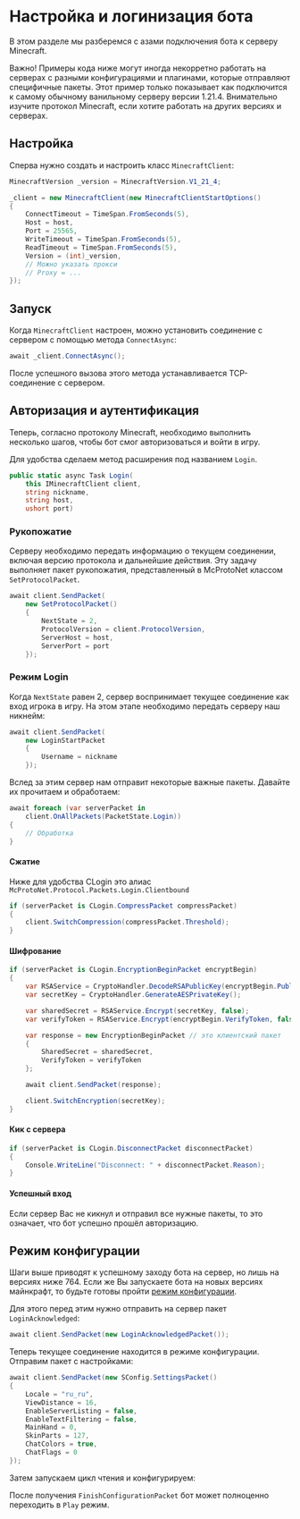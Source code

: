# Настройка и логинизация бота

В этом разделе мы разберемся с азами подключения бота к серверу Minecraft.

<warning>
Важно! Примеры кода ниже могут иногда некорретно работать на серверах с разными конфигурациями и плагинами,
которые отправляют специфичные пакеты. Этот пример только показывает как подключится к самому обычному ванильному
серверу версии 1.21.4. Внимательно изучите протокол Minecraft, если хотите работать на других версиях и серверах.
</warning>

## Настройка

Сперва нужно создать и настроить класс `MinecraftClient`:

```C#
MinecraftVersion _version = MinecraftVersion.V1_21_4;

_client = new MinecraftClient(new MinecraftClientStartOptions()
{
    ConnectTimeout = TimeSpan.FromSeconds(5),
    Host = host,
    Port = 25565,
    WriteTimeout = TimeSpan.FromSeconds(5),
    ReadTimeout = TimeSpan.FromSeconds(5),
    Version = (int)_version,
    // Можно указать прокси 
    // Proxy = ... 
});
```

## Запуск

Когда `MinecraftClient` настроен, можно установить соединение с сервером с помощью метода
`ConnectAsync`:

```C#
await _client.ConnectAsync();
```

После успешного вызова этого метода устанавливается TCP-соединение с сервером.


## Авторизация и аутентификация

Теперь, согласно протоколу Minecraft, необходимо выполнить несколько шагов, чтобы бот смог
авторизоваться и войти в игру.

Для удобства сделаем метод расширения под названием `Login`.

```C#
public static async Task Login(
    this IMinecraftClient client, 
    string nickname, 
    string host, 
    ushort port)
```

### Рукопожатие

Серверу необходимо передать информацию о текущем соединении, включая версию протокола и дальнейшие действия. 
Эту задачу выполняет пакет рукопожатия, представленный в McProtoNet классом `SetProtocolPacket`.

```C#
await client.SendPacket(
    new SetProtocolPacket()
    {
        NextState = 2,
        ProtocolVersion = client.ProtocolVersion,
        ServerHost = host,
        ServerPort = port
    });
```

### Режим Login

Когда `NextState` равен 2, сервер воспринимает текущее соединение как вход игрока в игру. На этом этапе необходимо передать серверу наш никнейм:

```C#  
await client.SendPacket(  
    new LoginStartPacket  
    {  
        Username = nickname  
    });  
```

Вслед за этим сервер нам отправит некоторые важные пакеты.
Давайте их прочитаем и обработаем:

```C#
await foreach (var serverPacket in 
    client.OnAllPackets(PacketState.Login))
{
    // Обработка
}
```

#### Сжатие

<note>
Ниже для удобства CLogin это алиас 
<code>McProtoNet.Protocol.Packets.Login.Clientbound</code>
</note>

```C#
if (serverPacket is CLogin.CompressPacket compressPacket)
{
    client.SwitchCompression(compressPacket.Threshold);
}
```

#### Шифрование

```C#
if (serverPacket is CLogin.EncryptionBeginPacket encryptBegin)
{
    var RSAService = CryptoHandler.DecodeRSAPublicKey(encryptBegin.PublicKey);
    var secretKey = CryptoHandler.GenerateAESPrivateKey();

    var sharedSecret = RSAService.Encrypt(secretKey, false);
    var verifyToken = RSAService.Encrypt(encryptBegin.VerifyToken, false);

    var response = new EncryptionBeginPacket // это клиентский пакет
    {
        SharedSecret = sharedSecret,
        VerifyToken = verifyToken
    };

    await client.SendPacket(response);

    client.SwitchEncryption(secretKey);
}
```

#### Кик с сервера

```C#
if (serverPacket is CLogin.DisconnectPacket disconnectPacket)
{
    Console.WriteLine("Disconnect: " + disconnectPacket.Reason);
}
```

#### Успешный вход

Если сервер Вас не кикнул и отправил все нужные пакеты, то это означает,
что бот успешно прошёл авторизацию.

## Режим конфигурации

Шаги выше приводят к успешному заходу бота на сервер, но лишь на версиях ниже 764.
Если же Вы запускаете бота на новых версиях майнкрафт, то будьте готовы
пройти [режим конфигурации](https://minecraft.wiki/w/Java_Edition_protocol#Configuration).

Для этого перед этим нужно отправить на сервер пакет `LoginAcknowledged`:

```C#
await client.SendPacket(new LoginAcknowledgedPacket());
```

Теперь текущее соединение находится в режиме конфигурации. Отправим пакет с настройками:

```C#
await client.SendPacket(new SConfig.SettingsPacket()
{
    Locale = "ru_ru",
    ViewDistance = 16,
    EnableServerListing = false,
    EnableTextFiltering = false,
    MainHand = 0,
    SkinParts = 127,
    ChatColors = true,
    ChatFlags = 0
});
```

Затем запускаем цикл чтения и конфигурируем:

<code-block lang="C#" 
    collapsible="true"
    collapsed-title="Configuration" 
    src="../code-samples/Configuration.cs"/>

После получения `FinishConfigurationPacket` бот может полноценно переходить в `Play` режим.


